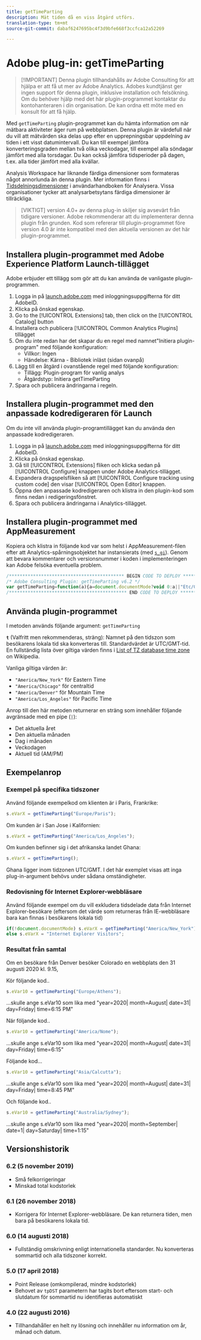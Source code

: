 ```yaml
---
title: getTimeParting
description: Mät tiden då en viss åtgärd utförs.
translation-type: tm+mt
source-git-commit: dabaf6247695bc4f3d9bfe668f3ccfca12a52269

---
```



# Adobe plug-in: getTimeParting

>[!IMPORTANT] Denna plugin tillhandahålls av Adobe Consulting för att hjälpa er att få ut mer av Adobe Analytics. Adobes kundtjänst ger ingen support för denna plugin, inklusive installation och felsökning. Om du behöver hjälp med det här plugin-programmet kontaktar du kontohanteraren i din organisation. De kan ordna ett möte med en konsult för att få hjälp.

Med `getTimeParting` plugin-programmet kan du hämta information om när mätbara aktiviteter äger rum på webbplatsen. Denna plugin är värdefull när du vill att mätvärden ska delas upp efter en upprepningsbar uppdelning av tiden i ett visst datumintervall. Du kan till exempel jämföra konverteringsgraden mellan två olika veckodagar, till exempel alla söndagar jämfört med alla torsdagar. Du kan också jämföra tidsperioder på dagen, t.ex. alla tider jämfört med alla kvällar.

Analysis Workspace har liknande färdiga dimensioner som formateras något annorlunda än denna plugin. Mer information finns i [Tidsdelningsdimensioner](/help/analyze/analysis-workspace/components/dimensions/time-parting-dimensions.md) i användarhandboken för Analysera. Vissa organisationer tycker att analysarbetsytans färdiga dimensioner är tillräckliga.

>[VIKTIGT] version 4.0+ av denna plug-in skiljer sig avsevärt från tidigare versioner. Adobe rekommenderar att du implementerar denna plugin från grunden. Kod som refererar till plugin-programmet före version 4.0 är inte kompatibel med den aktuella versionen av det här plugin-programmet.

## Installera plugin-programmet med Adobe Experience Platform Launch-tillägget

Adobe erbjuder ett tillägg som gör att du kan använda de vanligaste plugin-programmen.

1. Logga in på [launch.adobe.com](https://launch.adobe.com) med inloggningsuppgifterna för ditt AdobeID.
1. Klicka på önskad egenskap.
1. Go to the [!UICONTROL Extensions] tab, then click on the [!UICONTROL Catalog] button
1. Installera och publicera [!UICONTROL Common Analytics Plugins] tillägget
1. Om du inte redan har det skapar du en regel med namnet&quot;Initiera plugin-program&quot; med följande konfiguration:
   * Villkor: Ingen
   * Händelse: Kärna - Bibliotek inläst (sidan ovanpå)
1. Lägg till en åtgärd i ovanstående regel med följande konfiguration:
   * Tillägg: Plugin-program för vanlig analys
   * Åtgärdstyp: Initiera getTimeParting
1. Spara och publicera ändringarna i regeln.

## Installera plugin-programmet med den anpassade kodredigeraren för Launch

Om du inte vill använda plugin-programtillägget kan du använda den anpassade kodredigeraren.

1. Logga in på [launch.adobe.com](https://launch.adobe.com) med inloggningsuppgifterna för ditt AdobeID.
1. Klicka på önskad egenskap.
1. Gå till [!UICONTROL Extensions] fliken och klicka sedan på [!UICONTROL Configure] knappen under Adobe Analytics-tillägget.
1. Expandera dragspelsfliken så att [!UICONTROL Configure tracking using custom code] den visar [!UICONTROL Open Editor] knappen.
1. Öppna den anpassade kodredigeraren och klistra in den plugin-kod som finns nedan i redigeringsfönstret.
1. Spara och publicera ändringarna i Analytics-tillägget.

## Installera plugin-programmet med AppMeasurement

Kopiera och klistra in följande kod var som helst i AppMeasurement-filen efter att Analytics-spårningsobjektet har instansierats (med [`s_gi`](../functions/s-gi.md)). Genom att bevara kommentarer och versionsnummer i koden i implementeringen kan Adobe felsöka eventuella problem.

```js
/******************************************* BEGIN CODE TO DEPLOY *******************************************/
/* Adobe Consulting Plugin: getTimeParting v6.2 */
var getTimeParting=function(a){a=document.documentMode?void 0:a||"Etc/GMT";a=(new Date).toLocaleDateString("en-US",{timeZone:a, minute:"numeric",hour:"numeric",weekday:"long",day:"numeric",year:"numeric",month:"long"});a=/([a-zA-Z]+).*?([a-zA-Z]+).*?([0-9]+).*?([0-9]+)(.*?)([0-9])(.*)/.exec(a);return"year="+a[4]+" | month="+a[2]+" | date="+a[3]+" | day="+a[1]+" | time="+(a[6]+a[7])};
/******************************************** END CODE TO DEPLOY ********************************************/
```

## Använda plugin-programmet

I metoden används följande argument: `getTimeParting`

**`t`** (Valfritt men rekommenderas, sträng): Namnet på den tidszon som besökarens lokala tid ska konverteras till.  Standardvärdet är UTC/GMT-tid. En fullständig lista över giltiga värden finns i [List of TZ database time zone](https://en.wikipedia.org/wiki/List_of_tz_database_time_zones) on Wikipedia.

Vanliga giltiga värden är:

* `"America/New_York"` för Eastern Time
* `"America/Chicago"` för centraltid
* `"America/Denver"` för Mountain Time
* `"America/Los_Angeles"` för Pacific Time

Anrop till den här metoden returnerar en sträng som innehåller följande avgränsade med en pipe (`|`):

* Det aktuella året
* Den aktuella månaden
* Dag i månaden
* Veckodagen
* Aktuell tid (AM/PM)

## Exempelanrop

### Exempel på specifika tidszoner

Använd följande exempelkod om klienten är i Paris, Frankrike:

```js
s.eVarX = getTimeParting("Europe/Paris");
```

Om kunden är i San Jose i Kalifornien:

```js
s.eVarX = getTimeParting("America/Los_Angeles");
```

Om kunden befinner sig i det afrikanska landet Ghana:

```js
s.eVarX = getTimeParting();
```

Ghana ligger inom tidzonen UTC/GMT.  I det här exemplet visas att inga plug-in-argument behövs under sådana omständigheter.

### Redovisning för Internet Explorer-webbläsare

Använd följande exempel om du vill exkludera tidsdelade data från Internet Explorer-besökare (eftersom det värde som returneras från IE-webbläsare bara kan finnas i besökarens lokala tid)

```js
if(!document.documentMode) s.eVarX = getTimeParting("America/New_York");
else s.eVarX = "Internet Explorer Visitors";
```

### Resultat från samtal

Om en besökare från Denver besöker Colorado en webbplats den 31 augusti 2020 kl. 9.15,

Kör följande kod..

```js
s.eVar10 = getTimeParting("Europe/Athens");
```

...skulle ange s.eVar10 som lika med &quot;year=2020| month=August| date=31| day=Friday| time=6:15 PM&quot;

När följande kod..

```js
s.eVar10 = getTimeParting("America/Nome");
```

...skulle ange s.eVar10 som lika med &quot;year=2020| month=August| date=31| day=Friday| time=6:15&quot;

Följande kod...

```js
s.eVar10 = getTimeParting("Asia/Calcutta");
```

...skulle ange s.eVar10 som lika med &quot;year=2020| month=August| date=31| day=Friday| time=8:45 PM&quot;

Och följande kod..

```js
s.eVar10 = getTimeParting("Australia/Sydney");
```

...skulle ange s.eVar10 som lika med &quot;year=2020| month=September| date=1| day=Saturday| time=1:15&quot;

## Versionshistorik

### 6.2 (5 november 2019)

* Små felkorrigeringar
* Minskad total kodstorlek

### 6.1 (26 november 2018)

* Korrigera för Internet Explorer-webbläsare. De kan returnera tiden, men bara på besökarens lokala tid.

### 6.0 (14 augusti 2018)

* Fullständig omskrivning enligt internationella standarder. Nu konverteras sommartid och alla tidszoner korrekt.

### 5.0 (17 april 2018)

* Point Release (omkompilerad, mindre kodstorlek)
* Behovet av `tpDST` parametern har tagits bort eftersom start- och slutdatum för sommartid nu identifieras automatiskt

### 4.0 (22 augusti 2016)

* Tillhandahåller en helt ny lösning och innehåller nu information om år, månad och datum.
